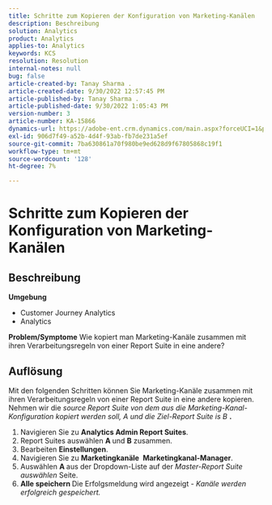 ```yaml
---
title: Schritte zum Kopieren der Konfiguration von Marketing-Kanälen
description: Beschreibung
solution: Analytics
product: Analytics
applies-to: Analytics
keywords: KCS
resolution: Resolution
internal-notes: null
bug: false
article-created-by: Tanay Sharma .
article-created-date: 9/30/2022 12:57:45 PM
article-published-by: Tanay Sharma .
article-published-date: 9/30/2022 1:05:43 PM
version-number: 3
article-number: KA-15866
dynamics-url: https://adobe-ent.crm.dynamics.com/main.aspx?forceUCI=1&pagetype=entityrecord&etn=knowledgearticle&id=bab66c76-bf40-ed11-9db1-0022480868ff
exl-id: 906d7f49-a52b-4d4f-93ab-fb7de231a5ef
source-git-commit: 7ba630861a70f980be9ed628d9f67805868c19f1
workflow-type: tm+mt
source-wordcount: '128'
ht-degree: 7%

---
```


# Schritte zum Kopieren der Konfiguration von Marketing-Kanälen

## Beschreibung

<b>Umgebung</b>
- Customer Journey Analytics
- Analytics



<b>Problem/Symptome</b>
Wie kopiert man Marketing-Kanäle zusammen mit ihren Verarbeitungsregeln von einer Report Suite in eine andere?


## Auflösung


Mit den folgenden Schritten können Sie Marketing-Kanäle zusammen mit ihren Verarbeitungsregeln von einer Report Suite in eine andere kopieren. Nehmen wir die *source<b> </b>Report Suite *von dem aus die Marketing-Kanal-Konfiguration kopiert werden soll,* A *und die* Ziel-Report Suite *is* B <b>*.</b>

1. Navigieren Sie zu <b>Analytics </b> <b>Admin </b> <b>Report Suites</b>.
2. Report Suites auswählen <b>A </b>und <b>B</b> zusammen.
3. Bearbeiten <b>Einstellungen</b>.
4. Navigieren Sie zu <b>Marketingkanäle </b> <b>Marketingkanal-Manager</b>.
5. Auswählen <b>A </b>aus der Dropdown-Liste auf der *Master-Report Suite auswählen* Seite.
6. <b>Alle speichern </b> Die Erfolgsmeldung wird angezeigt - *Kanäle werden erfolgreich gespeichert.*
